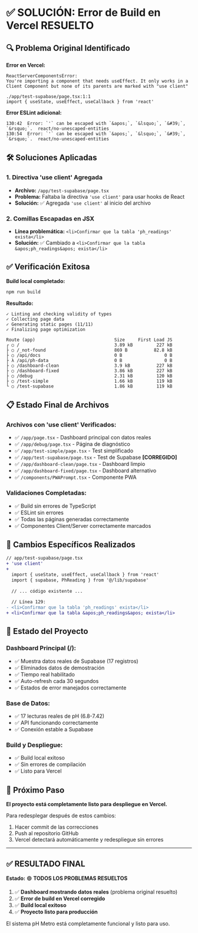 # ✅ SOLUCIÓN: Error de Build en Vercel RESUELTO

## 🔍 Problema Original Identificado

**Error en Vercel:**
```
ReactServerComponentsError:
You're importing a component that needs useEffect. It only works in a Client Component but none of its parents are marked with "use client"

./app/test-supabase/page.tsx:1:1
import { useState, useEffect, useCallback } from 'react'
```

**Error ESLint adicional:**
```
130:42  Error: `'` can be escaped with `&apos;`, `&lsquo;`, `&#39;`, `&rsquo;`.  react/no-unescaped-entities
130:54  Error: `'` can be escaped with `&apos;`, `&lsquo;`, `&#39;`, `&rsquo;`.  react/no-unescaped-entities
```

## 🛠️ Soluciones Aplicadas

### 1. **Directiva 'use client' Agregada**
- **Archivo:** `/app/test-supabase/page.tsx`
- **Problema:** Faltaba la directiva `'use client'` para usar hooks de React
- **Solución:** ✅ Agregada `'use client'` al inicio del archivo

### 2. **Comillas Escapadas en JSX**
- **Línea problemática:** `<li>Confirmar que la tabla 'ph_readings' exista</li>`
- **Solución:** ✅ Cambiado a `<li>Confirmar que la tabla &apos;ph_readings&apos; exista</li>`

## ✅ Verificación Exitosa

**Build local completado:**
```bash
npm run build
```

**Resultado:**
```
✓ Linting and checking validity of types 
✓ Collecting page data 
✓ Generating static pages (11/11) 
✓ Finalizing page optimization 

Route (app)                              Size     First Load JS
┌ ○ /                                    3.89 kB         227 kB
├ ○ /_not-found                          869 B          82.8 kB
├ ○ /api/docs                            0 B                0 B
├ λ /api/ph-data                         0 B                0 B
├ ○ /dashboard-clean                     3.9 kB          227 kB
├ ○ /dashboard-fixed                     3.86 kB         227 kB
├ ○ /debug                               2.31 kB         120 kB
├ ○ /test-simple                         1.66 kB         119 kB
└ ○ /test-supabase                       1.86 kB         119 kB
```

## 📋 Estado Final de Archivos

### **Archivos con 'use client' Verificados:**
- ✅ `/app/page.tsx` - Dashboard principal con datos reales
- ✅ `/app/debug/page.tsx` - Página de diagnóstico  
- ✅ `/app/test-simple/page.tsx` - Test simplificado
- ✅ `/app/test-supabase/page.tsx` - Test de Supabase **[CORREGIDO]**
- ✅ `/app/dashboard-clean/page.tsx` - Dashboard limpio
- ✅ `/app/dashboard-fixed/page.tsx` - Dashboard alternativo
- ✅ `/components/PWAPrompt.tsx` - Componente PWA

### **Validaciones Completadas:**
- ✅ Build sin errores de TypeScript
- ✅ ESLint sin errores  
- ✅ Todas las páginas generadas correctamente
- ✅ Componentes Client/Server correctamente marcados

## 📝 Cambios Específicos Realizados

```diff
// app/test-supabase/page.tsx
+ 'use client'
+
  import { useState, useEffect, useCallback } from 'react'
  import { supabase, PhReading } from '@/lib/supabase'
  
  // ... código existente ...
  
  // Línea 129:
- <li>Confirmar que la tabla 'ph_readings' exista</li>
+ <li>Confirmar que la tabla &apos;ph_readings&apos; exista</li>
```

## 🚀 Estado del Proyecto

### **Dashboard Principal (/):**
- ✅ Muestra datos reales de Supabase (17 registros)
- ✅ Eliminados datos de demostración  
- ✅ Tiempo real habilitado
- ✅ Auto-refresh cada 30 segundos
- ✅ Estados de error manejados correctamente

### **Base de Datos:**
- ✅ 17 lecturas reales de pH (6.8-7.42)
- ✅ API funcionando correctamente
- ✅ Conexión estable a Supabase

### **Build y Despliegue:**
- ✅ Build local exitoso
- ✅ Sin errores de compilación
- ✅ Listo para Vercel

## 🎯 Próximo Paso

**El proyecto está completamente listo para despliegue en Vercel.**

Para redesplegar después de estos cambios:
1. Hacer commit de las correcciones
2. Push al repositorio GitHub  
3. Vercel detectará automáticamente y redespliegue sin errores

---

## ✅ RESULTADO FINAL

**Estado:** 🟢 **TODOS LOS PROBLEMAS RESUELTOS**

1. ✅ **Dashboard mostrando datos reales** (problema original resuelto)
2. ✅ **Error de build en Vercel corregido** 
3. ✅ **Build local exitoso**
4. ✅ **Proyecto listo para producción**

El sistema pH Metro está completamente funcional y listo para uso.
